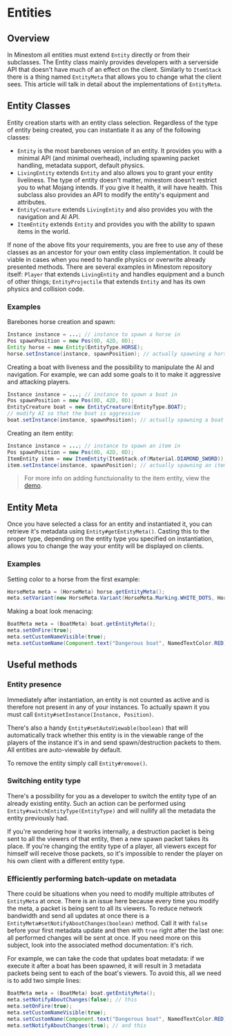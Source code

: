 # Entities

## Overview

In Minestom all entities must extend `Entity` directly or from their subclasses. The Entity class mainly provides developers with a serverside API that doesn't have much of an effect on the client. Similarly to `ItemStack` there is a thing named `EntityMeta` that allows you to change what the client sees. This article will talk in detail about the implementations of `EntityMeta`.

## Entity Classes

Entity creation starts with an entity class selection. Regardless of the type of entity being created, you can instantiate it as any of the following classes:

* `Entity` is the most barebones version of an entity. It provides you with a minimal API (and minimal overhead), including spawning packet handling, metadata support, default physics.
* `LivingEntity` extends `Entity` and also allows you to grant your entity liveliness. The type of entity doesn't matter, minestom doesn't restrict you to what Mojang intends. If you give it health, it will have health. This subclass also provides an API to modify the entity's equipment and attributes.
* `EntityCreature` extends `LivingEntity` and also provides you with the navigation and AI API.
* `ItemEntity` extends `Entity` and provides you with the ability to spawn items in the world.

If none of the above fits your requirements, you are free to use any of these classes as an ancestor for your own entity class implementation. It could be viable in cases when you need to handle physics or overwrite already presented methods. There are several examples in Minestom repository itself: `Player` that extends `LivingEntity` and handles equipment and a bunch of other things; `EntityProjectile` that extends `Entity` and has its own physics and collision code.

### Examples

Barebones horse creation and spawn:

```java
Instance instance = ...; // instance to spawn a horse in
Pos spawnPosition = new Pos(0D, 42D, 0D);
Entity horse = new Entity(EntityType.HORSE);
horse.setInstance(instance, spawnPosition); // actually spawning a horse
```

Creating a boat with liveness and the possibility to manipulate the AI and navigation. For example, we can add some goals to it to make it aggressive and attacking players.

```java
Instance instance = ...; // instance to spawn a boat in
Pos spawnPosition = new Pos(0D, 42D, 0D);
EntityCreature boat = new EntityCreature(EntityType.BOAT);
// modify AI so that the boat is aggressive
boat.setInstance(instance, spawnPosition); // actually spawning a boat
```

Creating an item entity:

```java
Instance instance = ...; // instance to spawn an item in
Pos spawnPosition = new Pos(0D, 42D, 0D);
ItemEntity item = new ItemEntity(ItemStack.of(Material.DIAMOND_SWORD));
item.setInstance(instance, spawnPosition); // actually spawning an item
```

> For more info on adding functuionality to the item entity, view the [demo](https://github.com/Minestom/Minestom/blob/32735340d723dd44733fe1941b138dfa4ecf6d3b/demo/src/main/java/net/minestom/demo/PlayerInit.java#L74C1-L92C15).

## Entity Meta

Once you have selected a class for an entity and instantiated it, you can retrieve it's metadata using `Entity#getEntityMeta()`. Casting this to the proper type, depending on the entity type you specified on instantiation, allows you to change the way your entity will be displayed on clients.

### Examples

Setting color to a horse from the first example:

```java
HorseMeta meta = (HorseMeta) horse.getEntityMeta();
meta.setVariant(new HorseMeta.Variant(HorseMeta.Marking.WHITE_DOTS, HorseMeta.Color.CREAMY));
```

Making a boat look menacing:

```java
BoatMeta meta = (BoatMeta) boat.getEntityMeta();
meta.setOnFire(true);
meta.setCustomNameVisible(true);
meta.setCustomName(Component.text("Dangerous boat", NamedTextColor.RED));
```

## Useful methods

### Entity presence

Immediately after instantiation, an entity is not counted as active and is therefore not present in any of your instances. To actually spawn it you must call `Entity#setInstance(Instance, Position)`.

There's also a handy `Entity#setAutoViewable(boolean)` that will automatically track whether this entity is in the viewable range of the players of the instance it's in and send spawn/destruction packets to them. All entities are auto-viewable by default.

To remove the entity simply call `Entity#remove()`.

### Switching entity type

There's a possibility for you as a developer to switch the entity type of an already existing entity. Such an action can be performed using `Entity#switchEntityType(EntityType)` and will nullify all the metadata the entity previously had.

If you're wondering how it works internally, a destruction packet is being sent to all the viewers of that entity, then a new spawn packet takes its place. If you're changing the entity type of a player, all viewers except for himself will receive those packets, so it's impossible to render the player on his own client with a different entity type.

### Efficiently performing batch-update on metadata

There could be situations when you need to modify multiple attributes of `EntityMeta` at once. There is an issue here because every time you modify the meta, a packet is being sent to all its viewers. To reduce network bandwidth and send all updates at once there is a `EntityMeta#setNotifyAboutChanges(boolean)` method. Call it with `false` before your first metadata update and then with `true` right after the last one: all performed changes will be sent at once. If you need more on this subject, look into the associated method documentation: it's rich.

For example, we can take the code that updates boat metadata: if we execute it after a boat has been spawned, it will result in 3 metadata packets being sent to each of the boat's viewers. To avoid this, all we need is to add two simple lines:

```java
BoatMeta meta = (BoatMeta) boat.getEntityMeta();
meta.setNotifyAboutChanges(false); // this
meta.setOnFire(true);
meta.setCustomNameVisible(true);
meta.setCustomName(Component.text("Dangerous boat", NamedTextColor.RED));
meta.setNotifyAboutChanges(true); // and this
```
